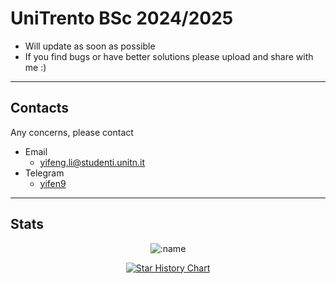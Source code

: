 # UniTrento BSc 2024/2025

- Will update as soon as possible
- If you find bugs or have better solutions please upload and share with me :)

---

## Contacts

Any concerns, please contact
- Email
  - yifeng.li@studenti.unitn.it
- Telegram
  - [yifen9](https://t.me/yifen9)

---

## Stats

<p align="center">
  <img src="https://count.himiku.com/get/@anto?theme=rule34" alt=":name" />
</p>

<p align="center">
  <a href="https://www.star-history.com/#yifen9/UNITN.BSc&Date">
   <picture>
     <source media="(prefers-color-scheme: dark)" srcset="https://api.star-history.com/svg?repos=yifen9/UNITN.BSc&type=Date&theme=dark" />
     <source media="(prefers-color-scheme: light)" srcset="https://api.star-history.com/svg?repos=yifen9/UNITN.BSc&type=Date" />
     <img alt="Star History Chart" src="https://api.star-history.com/svg?repos=yifen9/UNITN.BSc&type=Date" />
   </picture>
  </a>
</p>
